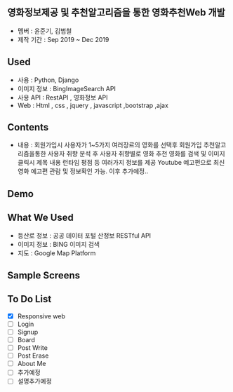 ## 영화정보제공 및 추천알고리즘을 통한 영화추천Web 개발 
- 멤버 : 윤준기, 김범철
- 제작 기간 : Sep 2019 ~ Dec 2019

## Used
- 사용 : Python, Django
- 이미지 정보 : BingImageSearch API
- 사용 API : RestAPI , 영화정보 API 
- Web : Html , css , jquery , javascript ,bootstrap ,ajax


## Contents
- 내용 : 회원가입시 사용자가 1~5가지 여러장르의 영화를 선택후 회원가입
        추천알고리즘을통한 사용자 취향 분석 후 사용자 취향별로 영화 추천 
        영화를 검색 및 이미지 클릭시 제목 내용 런타임 평점 등 여러가지 정보를 제공
        Youtube 예고편으로 최신영화 예고편 관람 및 정보확인 가능. 이후 추가예정..
        
## Demo

## What We Used
- 등산로 정보 : 공공 데이터 포털 산정보 RESTful API
- 이미지 정보 : BING 이미지 검색
- 지도 : Google Map Platform


## Sample Screens

## To Do List
- [x] Responsive web
- [ ] Login
- [ ] Signup
- [ ] Board
- [ ] Post Write
- [ ] Post Erase
- [ ] About Me
- [ ] 추가예정
- [ ] 설명추가예정 
